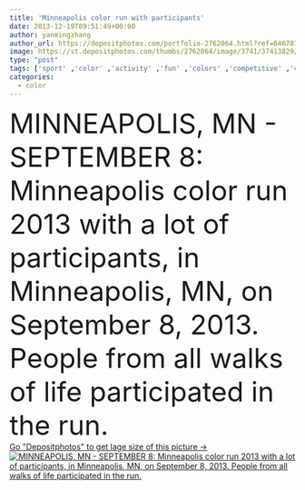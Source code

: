 ```yaml
---
title: 'Minneapolis color run with participants'
date: 2013-12-19T09:51:49+00:00
author: yanmingzhang
author_url: https://depositphotos.com/portfolio-2762064.html?ref=64678756
image: https://st.depositphotos.com/thumbs/2762064/image/3741/37413829/api_thumb_450.jpg?forcejpeg=true
type: "post"
tags: ['sport' ,'color' ,'activity' ,'fun' ,'colors' ,'competitive' ,'colorful' ,'vibrant' ,'on' ,'celebration' ,'event' ,'festive' ,'happy' ,'party' ,'summer' ,'people' ,'outdoors' ,'joy' ,'sports' ,'action' ,'life' ,'race' ,'messy' ,'icon' ,'with' ,'fitness' ,'exercise' ,'in' ,'recreation' ,'run' ,'powder' ,'athlete' ,'September' ,'low' ,'Contest' ,'of' ,'all' ,'lot' ,'daytime' ,'the' ,'cities' ,'charity' ,'participant' ,'from' ,'jog' ,'course' ,'endurance' ,'minneapolis' ,'minnesota' ,'walks' ]
categories: 
  - color
---
```

<div aling="center">
            <font size="60"> MINNEAPOLIS, MN - SEPTEMBER 8: Minneapolis color run 2013 with a lot of participants, in Minneapolis, MN, on September 8, 2013. People from all walks of life participated in the run.</font>   
</div>
<div>
    <a href='https://st.depositphotos.com/thumbs/2762064/image/3741/37413829/api_thumb_450.jpg?forcejpeg=true?ref=64678756' target=_blank > Go "Depositphotos" to get lage size of this picture ->
        <img href='https://st.depositphotos.com/thumbs/2762064/image/3741/37413829/api_thumb_450.jpg?forcejpeg=true?ref=64678756' src='https://st.depositphotos.com/2762064/3741/i/950/depositphotos_37413829-stock-photo-minneapolis-color-run-with-participants.jpg?forcejpeg=true' alt='MINNEAPOLIS, MN - SEPTEMBER 8: Minneapolis color run 2013 with a lot of participants, in Minneapolis, MN, on September 8, 2013. People from all walks of life participated in the run.' >
    </a>
</div>
